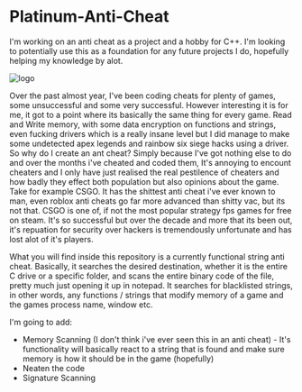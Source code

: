 # Platinum-Anti-Cheat
I'm working on an anti cheat as a project and a hobby for C++. I'm looking to potentially use this as a foundation for any future projects I do, hopefully helping my knowledge by alot.




![logo](https://user-images.githubusercontent.com/59074683/163672263-8aca5bab-94e6-42c2-88c6-68f0174cb6c1.png)

Over the past almost year, I've been coding cheats for plenty of games, some unsuccessful and some very successful. However interesting it is for me, it got to a point where its basically the same thing for every game. Read and Write memory, with some data encryption on functions and strings, even fucking drivers which is a really insane level but I did manage to make some undetected apex legends and rainbow six siege hacks using a driver. So why do I create an ant cheat? Simply because I've got nothing else to do and over the months i've cheated and coded them, It's annoying to encount cheaters and I only have just realised the real pestilence of cheaters and how badly they effect both population but also opinions about the game. Take for example CSGO. It has the shittest anti cheat i've ever known to man, even roblox anti cheats go far more advanced than shitty vac, but its not that. CSGO is one of, if not the most popular strategy fps games for free on steam. It's so successful but over the decade and more that its been out, it's repuation for security over hackers is tremendously unfortunate and has lost alot of it's players.

What you will find inside this repository is a currently functional string anti cheat. Basically, it searches the desired destination, whether it is the entire C drive or a specific folder, and scans the entire binary code of the file, pretty much just opening it up in notepad. It searches for blacklisted strings, in other words, any functions / strings that modify memory of a game and the games process name, window etc. 

I'm going to add:
  - Memory Scanning (I don't think i've ever seen this in an anti cheat) - It's functionality will basically react to a string that is found and make sure memory is how     it should be in the game (hopefully)
  - Neaten the code
  - Signature Scanning

